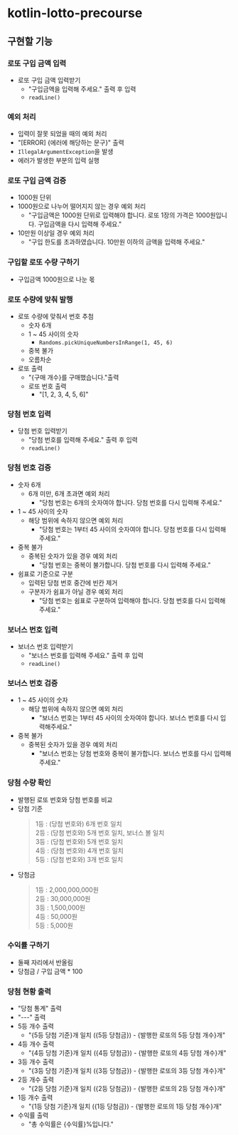# kotlin-lotto-precourse

## 구현할 기능

### 로또 구입 금액 입력

- 로또 구입 금액 입력받기
  - "구입금액을 입력해 주세요." 출력 후 입력
  - `readLine()`

### 예외 처리

- 입력이 잘못 되었을 때의 예외 처리
- "[ERROR] {에러에 해당하는 문구}" 출력
- `IllegalArgumentException`을 발생
- 에러가 발생한 부분의 입력 실행

### 로또 구입 금액 검증

- 1000원 단위
- 1000원으로 나누어 떨어지지 않는 경우 예외 처리
  - "구입금액은 1000원 단위로 입력해야 합니다. 로또 1장의 가격은 1000원입니다. 구입금액을 다시 입력해 주세요."
- 10만원 이상일 경우 예외 처리
  - "구입 한도를 초과하였습니다. 10만원 이하의 금액을 입력해 주세요."

### 구입할 로또 수량 구하기

- 구입금액 1000원으로 나눈 몫

### 로또 수량에 맞춰 발행

- 로또 수량에 맞춰서 번호 추첨
  - 숫자 6개
  - 1 ~ 45 사이의 숫자
    - `Randoms.pickUniqueNumbersInRange(1, 45, 6)`
  - 중복 불가
  - 오름차순
- 로또 출력
  - "{구매 개수}를 구매했습니다."출력
  - 로또 번호 출력
    - "[1, 2, 3, 4, 5, 6]"

### 당첨 번호 입력

- 당첨 번호 입력받기
  - "당첨 번호를 입력해 주세요." 출력 후 입력
  - `readLine()`

### 당첨 번호 검증

- 숫자 6개
  - 6개 미만, 6개 초과면 예외 처리
    - "당첨 번호는 6개의 숫자여야 합니다. 당첨 번호를 다시 입력해 주세요."
- 1 ~ 45 사이의 숫자
  - 해당 범위에 속하지 않으면 예외 처리
    - "당첨 번호는 1부터 45 사이의 숫자여야 합니다. 당첨 번호를 다시 입력해 주세요."
- 중복 불가
  - 중복된 숫자가 있을 경우 예외 처리
    - "당첨 번호는 중복이 불가합니다. 당첨 번호를 다시 입력해 주세요."
- 쉼표로 기준으로 구분
  - 입력된 당첨 번호 중간에 빈칸 제거
  - 구분자가 쉼표가 아닐 경우 예외 처리
    - "당첨 번호는 쉼표로 구분하여 입력해야 합니다. 당첨 번호를 다시 입력해 주세요."

### 보너스 번호 입력

- 보너스 번호 입력받기
  - "보너스 번호를 입력해 주세요." 출력 후 입력
  - `readLine()`

### 보너스 번호 검증

- 1 ~ 45 사이의 숫자
  - 해당 범위에 속하지 않으면 예외 처리
    - "보너스 번호는 1부터 45 사이의 숫자여야 합니다. 보너스 번호를 다시 입력해주세요."
- 중복 불가
  - 중복된 숫자가 있을 경우 예외 처리
    - "보너스 번호는 당첨 번호와 중복이 불가합니다. 보너스 번호를 다시 입력해 주세요."

### 당첨 수량 확인

- 발행된 로또 번호와 당첨 번호를 비교
- 당첨 기준
  > 1등 : (당첨 번호와) 6개 번호 일치  
  > 2등 : (당첨 번호와) 5개 번호 일치, 보너스 볼 일치  
  > 3등 : (당첨 번호와) 5개 번호 일치  
  > 4등 : (당첨 번호와) 4개 번호 일치  
  > 5등 : (당첨 번호와) 3개 번호 일치  
- 당첨금
  > 1등 : 2,000,000,000원  
  > 2등 : 30,000,000원    
  > 3등 : 1,500,000원  
  > 4등 : 50,000원    
  > 5등 : 5,000원  

### 수익률 구하기

- 둘째 자리에서 반올림
- 당첨금 / 구입 금액 * 100

### 당첨 현황 출력

- "당첨 통계" 출력
- "---" 출력
- 5등 개수 출력
  - "{5등 당첨 기준}개 일치 ({5등 당첨금}) - {발행한 로또의 5등 당첨 개수}개"
- 4등 개수 출력
  - "{4등 당첨 기준}개 일치 ({4등 당첨금}) - {발행한 로또의 4등 당첨 개수}개"
- 3등 개수 출력
  - "{3등 당첨 기준}개 일치 ({3등 당첨금}) - {발행한 로또의 3등 당첨 개수}개"
- 2등 개수 출력
  - "{2등 당첨 기준}개 일치 ({2등 당첨금}) - {발행한 로또의 2등 당첨 개수}개"
- 1등 개수 출력
  - "{1등 당첨 기준}개 일치 ({1등 당첨금}) - {발행한 로또의 1등 당첨 개수}개"
- 수익률 출력
  - "총 수익률은 {수익률}%입니다."
